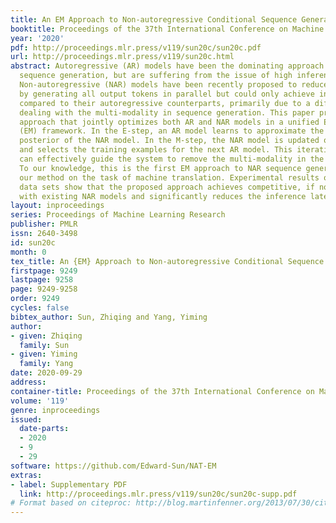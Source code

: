 ```yaml
---
title: An EM Approach to Non-autoregressive Conditional Sequence Generation
booktitle: Proceedings of the 37th International Conference on Machine Learning
year: '2020'
pdf: http://proceedings.mlr.press/v119/sun20c/sun20c.pdf
url: http://proceedings.mlr.press/v119/sun20c.html
abstract: Autoregressive (AR) models have been the dominating approach to conditional
  sequence generation, but are suffering from the issue of high inference latency.
  Non-autoregressive (NAR) models have been recently proposed to reduce the latency
  by generating all output tokens in parallel but could only achieve inferior accuracy
  compared to their autoregressive counterparts, primarily due to a difficulty in
  dealing with the multi-modality in sequence generation. This paper proposes a new
  approach that jointly optimizes both AR and NAR models in a unified Expectation-Maximization
  (EM) framework. In the E-step, an AR model learns to approximate the regularized
  posterior of the NAR model. In the M-step, the NAR model is updated on the new posterior
  and selects the training examples for the next AR model. This iterative process
  can effectively guide the system to remove the multi-modality in the output sequences.
  To our knowledge, this is the first EM approach to NAR sequence generation. We evaluate
  our method on the task of machine translation. Experimental results on benchmark
  data sets show that the proposed approach achieves competitive, if not better, performance
  with existing NAR models and significantly reduces the inference latency.
layout: inproceedings
series: Proceedings of Machine Learning Research
publisher: PMLR
issn: 2640-3498
id: sun20c
month: 0
tex_title: An {EM} Approach to Non-autoregressive Conditional Sequence Generation
firstpage: 9249
lastpage: 9258
page: 9249-9258
order: 9249
cycles: false
bibtex_author: Sun, Zhiqing and Yang, Yiming
author:
- given: Zhiqing
  family: Sun
- given: Yiming
  family: Yang
date: 2020-09-29
address: 
container-title: Proceedings of the 37th International Conference on Machine Learning
volume: '119'
genre: inproceedings
issued:
  date-parts:
  - 2020
  - 9
  - 29
software: https://github.com/Edward-Sun/NAT-EM
extras:
- label: Supplementary PDF
  link: http://proceedings.mlr.press/v119/sun20c/sun20c-supp.pdf
# Format based on citeproc: http://blog.martinfenner.org/2013/07/30/citeproc-yaml-for-bibliographies/
---
```

